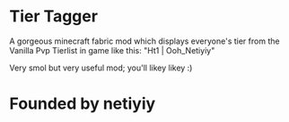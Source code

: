 # Tier Tagger
A gorgeous minecraft fabric mod which displays everyone's tier from the Vanilla Pvp Tierlist in game like this: "Ht1 | Ooh_Netiyiy"

Very smol but very useful mod; you'll likey likey :)

# Founded by netiyiy
